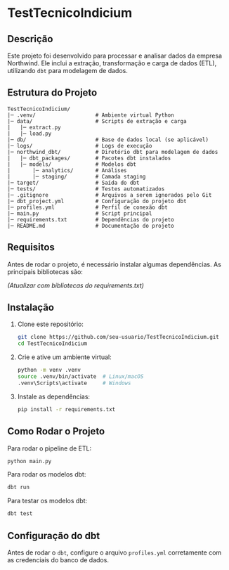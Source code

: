 # TestTecnicoIndicium

## Descrição
Este projeto foi desenvolvido para processar e analisar dados da empresa Northwind. Ele inclui a extração, transformação e carga de dados (ETL), utilizando `dbt` para modelagem de dados.

## Estrutura do Projeto
```
TestTecnicoIndicium/
|─ .venv/                   # Ambiente virtual Python
|─ data/                    # Scripts de extração e carga
|   |─ extract.py
|   |─ load.py
|─ db/                      # Base de dados local (se aplicável)
|─ logs/                    # Logs de execução
|─ northwind_dbt/           # Diretório dbt para modelagem de dados
|   |─ dbt_packages/        # Pacotes dbt instalados
|   |─ models/              # Modelos dbt
|       |─ analytics/       # Análises
|       |─ staging/         # Camada staging
|─ target/                  # Saída do dbt
|─ tests/                   # Testes automatizados
|─ .gitignore               # Arquivos a serem ignorados pelo Git
|─ dbt_project.yml          # Configuração do projeto dbt
|─ profiles.yml             # Perfil de conexão dbt
|─ main.py                  # Script principal
|─ requirements.txt         # Dependências do projeto
|─ README.md                # Documentação do projeto
```

## Requisitos
Antes de rodar o projeto, é necessário instalar algumas dependências. As principais bibliotecas são:

*(Atualizar com bibliotecas do requirements.txt)*

## Instalação
1. Clone este repositório:
   ```sh
   git clone https://github.com/seu-usuario/TestTecnicoIndicium.git
   cd TestTecnicoIndicium
   ```
2. Crie e ative um ambiente virtual:
   ```sh
   python -m venv .venv
   source .venv/bin/activate  # Linux/macOS
   .venv\Scripts\activate     # Windows
   ```
3. Instale as dependências:
   ```sh
   pip install -r requirements.txt
   ```

## Como Rodar o Projeto
Para rodar o pipeline de ETL:
```sh
python main.py
```

Para rodar os modelos dbt:
```sh
dbt run
```

Para testar os modelos dbt:
```sh
dbt test
```

## Configuração do dbt
Antes de rodar o `dbt`, configure o arquivo `profiles.yml` corretamente com as credenciais do banco de dados.



